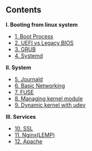 ## Contents

**I. Booting from linux system**  
* [1. Boot Process](https://github.com/nicehs/Linux-Administrator/blob/main/1.%20Boot%20Process.md)
* [2. UEFI vs Legacy BIOS](https://github.com/nicehs/Linux-Administrator/blob/main/2.%20UEFI%20vs%20Legacy%20BIOS.md)
* [3. GRUB](https://github.com/nicehs/Linux-Administrator/blob/main/3.%20GRUB.md)
* [4. Systemd](https://github.com/nicehs/Linux-Administrator/blob/main/4.%20Systemd.md)  

**II. System**
* [5. Journald](https://github.com/nicehs/Linux-Administrator/blob/main/5.%20Journald.md)
* [6. Basic Networking](https://github.com/nicehs/Linux-Administrator/blob/main/6.%20Basic%20Networking.md)
* [7. FUSE](https://github.com/nicehs/Linux-Administrator/blob/main/7.%20FUSE.md)
* [8. Managing kernel module](https://github.com/nicehs/Linux-Administrator/blob/main/8.%20Managing%20kernel%20module.md)
* [9. Dynamic kernel with udev](https://github.com/nicehs/Linux-Administrator/blob/main/9.%20Dynamic%20kernel%20management%20with%20udev.md)

**III. Services**
* [10. SSL](https://github.com/nicehs/Linux-Administrator/blob/main/10.%20SSL.md)
* [11. Nginx(LEMP)](https://github.com/nicehs/Linux-Administrator/blob/main/11.%20Nginx%20(LEMP).md)
* [12. Apache](https://github.com/nicehs/Linux-Administrator/blob/main/12.%20Apache.md)
